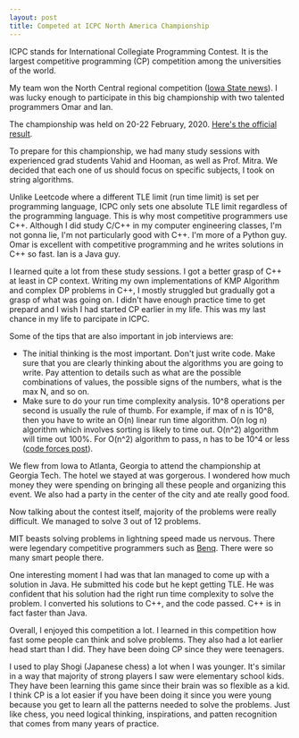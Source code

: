 ```yaml
---
layout: post
title: Competed at ICPC North America Championship
---
```


ICPC stands for International Collegiate Programming Contest. It is the largest competitive programming (CP) competition among the universities of the world.

My team won the North Central regional competition ([Iowa State news](https://www.cs.iastate.edu/news/2019/isu-team-advancing-2020-icpc-north-america-championship)). I was lucky enough to participate in this big championship with two talented programmers Omar and Ian.

The championship was held on 20-22 February, 2020. [Here's the official result](https://nac.icpc.global/history/year2020/).

To prepare for this championship, we had many study sessions with experienced grad students Vahid and Hooman, as well as Prof. Mitra. We decided that each one of us should focus on specific subjects, I took on string algorithms.

Unlike Leetcode where a different TLE limit (run time limit) is set per programming language, ICPC only sets one absolute TLE limit regardless of the programming language. This is why most competitive programmers use C++. Although I did study C/C++ in my computer engineering classes, I'm not gonna lie, I'm not particularly good with C++. I'm more of a Python guy. Omar is excellent with competitive programming and he writes solutions in C++ so fast. Ian is a Java guy.

I learned quite a lot from these study sessions. I got a better grasp of C++ at least in CP context. Writing my own implementations of KMP Algorithm and complex DP problems in C++, I mostly struggled but gradually got a grasp of what was going on. I didn't have enough practice time to get prepard and I wish I had started CP earlier in my life. This was my last chance in my life to parcipate in ICPC.

Some of the tips that are also important in job interviews are:

- The initial thinking is the most important. Don't just write code. Make sure that you are clearly thinking about the algorithms you are going to write. Pay attention to details such as what are the possible combinations of values, the possible signs of the numbers, what is the max N, and so on.
- Make sure to do your run time complexity analysis. 10^8 operations per second is usually the rule of thumb. For example, if max of n is 10^8, then you have to write an O(n) linear run time algorithm. O(n log n) algorithm which involves sorting is likely to time out. O(n^2) algorithm will time out 100%. For O(n^2) algorithm to pass, n has to be 10^4 or less ([code forces post](https://codeforces.com/blog/entry/21344)).

We flew from Iowa to Atlanta, Georgia to attend the championship at Georgia Tech. The hotel we stayed at was gorgerous. I wondered how much money they were spending on bringing all these people and organizing this event. We also had a party in the center of the city and ate really good food.

Now talking about the contest itself, majority of the problems were really difficult. We managed to solve 3 out of 12 problems.

MIT beasts solving problems in lightning speed made us nervous. There were legendary competitive programmers such as [Benq](https://codeforces.com/profile/Benq). There were so many smart people there.

One interesting moment I had was that Ian managed to come up with a solution in Java. He submitted his code but he kept getting TLE. He was confident that his solution had the right run time complexity to solve the problem. I converted his solutions to C++, and the code passed. C++ is in fact faster than Java.

Overall, I enjoyed this competition a lot. I learned in this competition how fast some people can think and solve problems. They also had a lot earlier head start than I did. They have been doing CP since they were teenagers.

I used to play Shogi (Japanese chess) a lot when I was younger. It's similar in a way that majority of strong players I saw were elementary school kids. They have been learning this game since their brain was so flexible as a kid. I think CP is a lot easier if you have been doing it since you were young because you get to learn all the patterns needed to solve the problems. Just like chess, you need logical thinking, inspirations, and patten recognition that comes from many years of practice.
